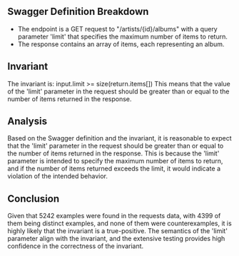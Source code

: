 ## Swagger Definition Breakdown
- The endpoint is a GET request to "/artists/{id}/albums" with a query parameter 'limit' that specifies the maximum number of items to return.
- The response contains an array of items, each representing an album.

## Invariant
The invariant is: input.limit >= size(return.items[])
This means that the value of the 'limit' parameter in the request should be greater than or equal to the number of items returned in the response.

## Analysis
Based on the Swagger definition and the invariant, it is reasonable to expect that the 'limit' parameter in the request should be greater than or equal to the number of items returned in the response. This is because the 'limit' parameter is intended to specify the maximum number of items to return, and if the number of items returned exceeds the limit, it would indicate a violation of the intended behavior.

## Conclusion
Given that 5242 examples were found in the requests data, with 4399 of them being distinct examples, and none of them were counterexamples, it is highly likely that the invariant is a true-positive. The semantics of the 'limit' parameter align with the invariant, and the extensive testing provides high confidence in the correctness of the invariant.
